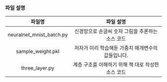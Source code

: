 ### 파일 설명

|           파일명            |             파일 설명             |
|:------------------------:|:-----------------------------:|
| neuralnet_mnist_batch.py |  신경망으로 손글씨 숫자 그림을 추론하는 소스 코드  |
|    sample_weight.pkl     | 저자가 미리 학습해둔 가중치 매개변수의 값들입니다.  |
|      three_layer.py      | 계층 구조를 이해하기 위해 책 대로 작성한 소스 코드 |